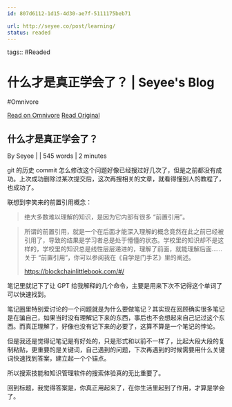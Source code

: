 ```yaml
---
id: 807d6112-1d15-4d30-ae7f-5111175beb71

url: http://seyee.co/post/learning/
status: readed
---
```



tags::  #Readed 

# 什么才是真正学会了？ | Seyee's Blog
#Omnivore

[Read on Omnivore](https://omnivore.app/me/seyee-s-blog-191b7e7c865)
[Read Original](http://seyee.co/post/learning/)

## 什么才是真正学会了？

 By Seyee |  | 545 words | 2 minutes 

git 的历史 commit 怎么修改这个问题好像已经搜过好几次了，但是之前都没有成功。上次成功删除过某次提交后，这次再搜相关的文章，就看得懂别人的教程了，也成功了。

联想到李笑来的前置引用概念：

> 绝大多数难以理解的知识，是因为它内部有很多 “前置引用”。

> 所谓的前置引用，就是一个在后面才能深入理解的概念竟然在此之前已经被引用了，导致的结果是学习者总是处于懵懂的状态。学校里的知识却不是这样的，学校里的知识总是线性层层递进的，理解了前面，就能理解后面…… 关于 “前置引用”，你可以参阅我在《自学是门手艺》里的阐述。
> 
> <https://blockchainlittlebook.com/#/>

笔记里就记下了让 GPT 给我解释的几个命令，主要是用来下次不记得这个单词了可以快速找到。

笔记圈里特别爱讨论的一个问题就是为什么要做笔记？其实现在回顾确实很多笔记是在骗自己，如果当时没有理解记下来的东西，事后也不会想起来自己记过这个东西。而真正理解了，好像也没有记下来的必要了，这算不算是一个笔记的悖论。

但是我还是觉得记笔记是有好处的，只是形式和以前不一样了，比起大段大段的复制粘贴，更重要的是关键词，自己遇到的问题，下次再遇到的时候需要用什么关键词快速找到答案，建立起一个个锚点。

所以搜索技能和知识管理软件的搜索体验真的无比重要了。

回到标题，我觉得答案是，你真正用起来了，在你生活里起到了作用，才算是学会了。

